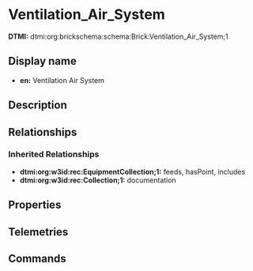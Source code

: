 # Ventilation_Air_System
**DTMI:** dtmi:org:brickschema:schema:Brick:Ventilation_Air_System;1
## Display name
- **en:** Ventilation Air System
## Description
## Relationships
### Inherited Relationships
* **dtmi:org:w3id:rec:EquipmentCollection;1:** feeds, hasPoint, includes
* **dtmi:org:w3id:rec:Collection;1:** documentation
## Properties
## Telemetries
## Commands
